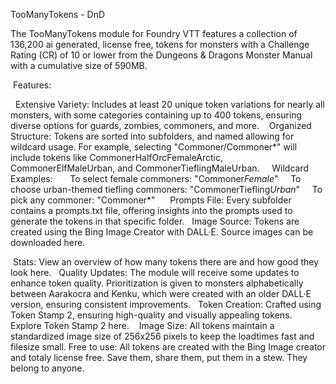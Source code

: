 TooManyTokens - DnD

The TooManyTokens module for Foundry VTT features a collection of 136,200 ai generated, license free, tokens for monsters with a Challenge Rating (CR) of 10 or lower from the Dungeons & Dragons Monster Manual with a cumulative size of 590MB.




 Features:

 
Extensive Variety: Includes at least 20 unique token variations for nearly all monsters, with some categories containing up to 400 tokens, ensuring diverse options for guards, zombies, commoners, and more. 
 
Organized Structure: Tokens are sorted into subfolders, and named allowing for wildcard usage. For example, selecting "Commoner/Commoner*" will include tokens like CommonerHalfOrcFemaleArctic, CommonerElfMaleUrban, and CommonerTieflingMaleUrban. 
 
 Wildcard Examples:  
   
To select female commoners: "Commoner*Female*"
   
To choose urban-themed tiefling commoners: "CommonerTiefling*Urban*"
   
To pick any commoner: "Commoner*"
 
 
 Prompts File: Every subfolder contains a prompts.txt file, offering insights into the prompts used to generate the tokens in that specific folder.
 
Image Source: Tokens are created using the Bing Image Creator with DALL·E. Source images can be downloaded here.


 Stats: View an overview of how many tokens there are and how good they look here.
 
Quality Updates: The module will receive some updates to enhance token quality. Prioritization is given to monsters alphabetically between Aarakocra and Kenku, which were created with an older DALL·E version, ensuring consistent improvements.
 
Token Creation: Crafted using Token Stamp 2, ensuring high-quality and visually appealing tokens. Explore Token Stamp 2 here. 
 
Image Size: All tokens maintain a standardized image size of 256x256 pixels to keep the loadtimes fast and filesize small.
Free to use: All tokens are created with the Bing Image creator and totaly license free. Save them, share them, put them in a stew. They belong to anyone. 
